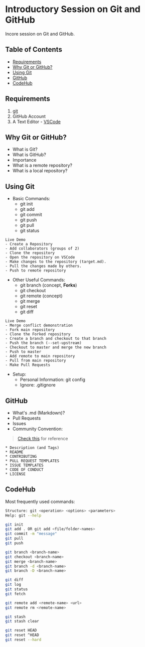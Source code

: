 # Introductory Session on Git and GitHub

Incore session on Git and GitHub.

## Table of Contents
- [Requirements](#requirements)
- [Why Git or GitHub?](#why-git-or-github)
- [Using Git](#using-git)
- [GitHub](#github)
- [CodeHub](#codehub)

## Requirements
1. [git](https://git-scm.com/downloads)
2. GitHub Account
3. A Text Editor - [VSCode](https://code.visualstudio.com/download)

## Why Git or GitHub?
- What is Git?
- What is GitHub?
- Importance
- What is a remote repository?
- What is a local repository?

## Using Git
- Basic Commands:
    * git init
    * git add
    * git commit
    * git push
    * git pull
    * git status

```
Live Demo
- Create a Repository
- Add collaborators (groups of 2)
- Clone the repository
- Open the repository on VSCode
- Make changes to the repository (target.md).
- Pull the changes made by others.
- Push to remote repository
```

- Other Useful Commands:
    * git branch (concept, **Forks**)
    * git checkout
    * git remote (concept)
    * git merge
    * git reset
    * git diff

```
Live Demo
- Merge conflict demonstration
- Fork main repository
- Clone the Forked repository
- Create a branch and checkout to that branch
- Push the branch (--set-upstream)
- Checkout to master and merge the new branch
- Push to master
- Add remote to main repository
- Pull from main repository
- Make Pull Requests
```

- Setup:
    * Personal Information: git config
    * Ignore: .gitignore

## GitHub

- What's .md (Markdown)?
- Pull Requests
- Issues
- Community Convention:

> [Check this](https://github.com/roerohan/vscode-MongoSnippets-NodeJS) for reference

    * Description (and Tags)
    * README
    * CONTRIBUTING
    * PULL REQUEST TEMPLATES
    * ISSUE TEMPLATES
    * CODE OF CONDUCT
    * LICENSE

## CodeHub

Most frequently used commands:

```bash
Structure: git <operation> <options> <parameters>
Help: git --help

git init
git add . OR git add <file/folder-names>
git commit -m "message"
git pull
git push

git branch <branch-name>
git checkout <branch-name>
git merge <branch-name>
git branch -d <branch-name>
git branch -D <branch-name>

git diff
git log
git status
git fetch

git remote add <remote-name> <url>
git remote rm <remote-name>

git stash
git stash clear

git reset HEAD
git reset ^HEAD
git reset --hard
```
